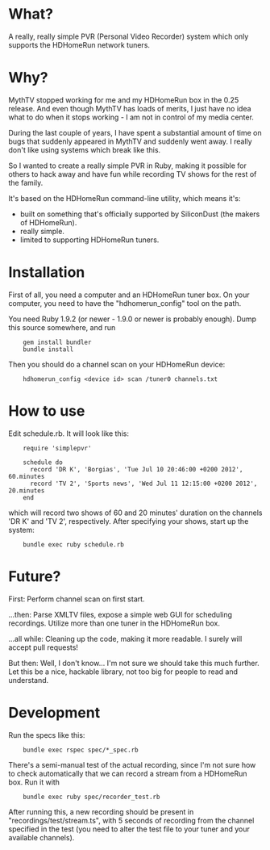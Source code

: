 What?
=====
A really, really simple PVR (Personal Video Recorder) system which only supports the HDHomeRun network
tuners.

Why?
====
MythTV stopped working for me and my HDHomeRun box in the 0.25 release. And even though MythTV has loads
of merits, I just have no idea what to do when it stops working - I am not in control of my media center.

During the last couple of years, I have spent a substantial amount of time on bugs that suddenly appeared
in MythTV and suddenly went away. I really don't like using systems which break like this.

So I wanted to create a really simple PVR in Ruby, making it possible for others to hack away and have
fun while recording TV shows for the rest of the family.

It's based on the HDHomeRun command-line utility, which means it's:

* built on something that's officially supported by SiliconDust (the makers of HDHomeRun).
* really simple.
* limited to supporting HDHomeRun tuners.

Installation
============
First of all, you need a computer and an HDHomeRun tuner box. On your computer, you need to have the
"hdhomerun_config" tool on the path.

You need Ruby 1.9.2 (or newer - 1.9.0 or newer is probably enough). Dump this source somewhere, and run

        gem install bundler
        bundle install

Then you should do a channel scan on your HDHomeRun device:

        hdhomerun_config <device id> scan /tuner0 channels.txt

How to use
==========
Edit schedule.rb. It will look like this:

        require 'simplepvr'
		
		schedule do
		  record 'DR K', 'Borgias', 'Tue Jul 10 20:46:00 +0200 2012', 60.minutes
		  record 'TV 2', 'Sports news', 'Wed Jul 11 12:15:00 +0200 2012', 20.minutes
		end

which will record two shows of 60 and 20 minutes' duration on the channels 'DR K' and 'TV 2', respectively. After
specifying your shows, start up the system:

        bundle exec ruby schedule.rb

Future?
=======
First: Perform channel scan on first start.

...then: Parse XMLTV files, expose a simple web GUI for scheduling recordings. Utilize more than one tuner
in the HDHomeRun box.

...all while: Cleaning up the code, making it more readable. I surely will accept pull requests!

But then: Well, I don't know... I'm not sure we should take this much further. Let this be a nice,
hackable library, not too big for people to read and understand.

Development
===========
Run the specs like this:

        bundle exec rspec spec/*_spec.rb

There's a semi-manual test of the actual recording, since I'm not sure how to check automatically that
we can record a stream from a HDHomeRun box. Run it with

        bundle exec ruby spec/recorder_test.rb

After running this, a new recording should be present in "recordings/test/stream.ts", with 5 seconds of
recording from the channel specified in the test (you need to alter the test file to your tuner and
your available channels).